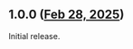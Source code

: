## 1.0.0 ([Feb 28, 2025](https://github.com/ramensoftware/windhawk-mods/blob/5db055d27f26f3af53baebb9ff6bdc36170f6be3/mods/console-error-to-ding.wh.cpp))

Initial release.
